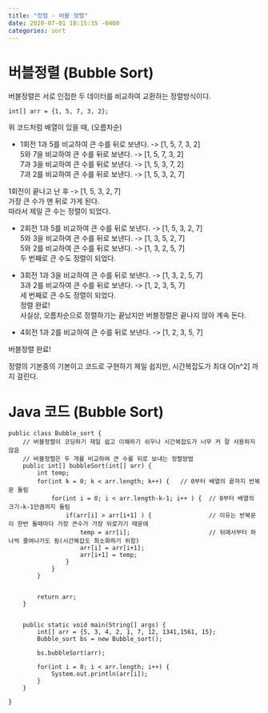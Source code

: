 ```yaml
---
title: "정렬 - 버블 정렬"
date: 2020-07-01 18:15:35 -0400
categories: sort
---
```


# 버블정렬 (Bubble Sort)  
버블정렬은 서로 인접한 두 데이터를 비교하여 교환하는 정렬방식이다.  
```
int[] arr = {1, 5, 7, 3, 2};
```
위 코드처럼 배열이 있을 때, (오름차순)
- 1회전
1과 5를 비교하여 큰 수를 뒤로 보낸다. -> [1, 5, 7, 3, 2]  
5와 7을 비교하여 큰 수를 뒤로 보낸다. -> [1, 5, 7, 3, 2]  
7과 3을 비교하여 큰 수를 뒤로 보낸다. -> [1, 5, 3, 7, 2]  
7과 2를 비교하여 큰 수를 뒤로 보낸다. -> [1, 5, 3, 2, 7]  
  
1회전이 끝나고 난 후 -> [1, 5, 3, 2, 7]  
가장 큰 수가 맨 뒤로 가게 된다.  
따라서 제일 큰 수는 정렬이 되었다.  

- 2회전
1과 5를 비교하여 큰 수를 뒤로 보낸다. -> [1, 5, 3, 2, 7]  
5와 3을 비교하여 큰 수를 뒤로 보낸다. -> [1, 3, 5, 2, 7]  
5와 2를 비교하여 큰 수를 뒤로 보낸다. -> [1, 3, 2, 5, 7]  
두 번째로 큰 수도 정렬이 되었다.

- 3회전
1과 3을 비교하여 큰 수를 뒤로 보낸다. -> [1, 3, 2, 5, 7]  
3과 2를 비교하여 큰 수를 뒤로 보낸다. -> [1, 2, 3, 5, 7]  
세 번째로 큰 수도 정렬이 되었다.  
정렬 완료!  
사실상, 오름차순으로 정렬하기는 끝났지만 버블정렬은 끝나지 않아 계속 돈다.  
  
- 4회전
1과 2를 비교하여 큰 수를 뒤로 보낸다. -> [1, 2, 3, 5, 7]  
  
버블정렬 완료!  

정렬의 기본중의 기본이고 코드로 구현하기 제일 쉽지만,
시간복잡도가 최대 O[n^2] 까지 걸린다.  


# Java 코드 (Bubble Sort)
```
public class Bubble_sort {
	// 버블정렬이 코딩하기 제일 쉽고 이해하기 쉬우나 시간복잡도가 너무 커 잘 사용하지 않음
	// 버블정렬은 두 개를 비교하여 큰 수를 뒤로 보내는 정렬방법
	public int[] bubbleSort(int[] arr) {
		int temp;
		for(int k = 0; k < arr.length; k++) {	// 0부터 배열의 끝까지 반복문 돌림
			for(int i = 0; i < arr.length-k-1; i++ ) {	// 0부터 배열의 크기-k-1만큼까지 돌림
				if(arr[i] > arr[i+1] ) {				// 이유는 반복문이 한번 돌때마다 가장 큰수가 가장 뒤로가기 때문에 
					temp = arr[i];						// 뒤에서부터 하나씩 줄여나가도 됨(시간복잡도 최소화하기 위함)
					arr[i] = arr[i+1];
					arr[i+1] = temp;
				}
			}
		}
		
		
		return arr;
	}
	
	
	public static void main(String[] args) {
		int[] arr = {5, 3, 4, 2, 1, 7, 12, 1341,1561, 15};
		Bubble_sort bs = new Bubble_sort();
		
		bs.bubbleSort(arr);
		
		for(int i = 0; i < arr.length; i++) {
			System.out.println(arr[i]);
		}
	}

}
```







